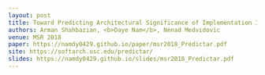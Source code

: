 ```yaml
---
layout: post
title: Toward Predicting Architectural Significance of Implementation Issues
authors: Arman Shahbazian, <b>Daye Nam</b>, Nenad Medvidovic
venue: MSR 2018
paper: https://namdy0429.github.io/paper/msr2018_Predictar.pdf
site: https://softarch.usc.edu/predictar/
slides: https://namdy0429.github.io/slides/msr2018_Predictar.pdf
---
```

